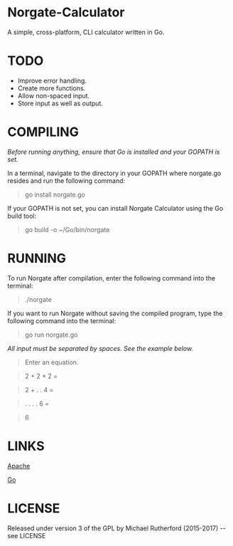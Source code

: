 # Norgate-Calculator
A simple, cross-platform, CLI calculator written in Go.

# TODO
* Improve error handling.
* Create more functions.
* Allow non-spaced input.
* Store input as well as output.

# COMPILING
_Before running anything, ensure that Go is installed and your GOPATH is set._

In a terminal, navigate to the directory in your GOPATH where norgate.go resides and run the following command:

> go install norgate.go

If your GOPATH is not set, you can install Norgate Calculator using the Go build tool:

> go build -o ~/Go/bin/norgate

# RUNNING
To run Norgate after compilation, enter the following command into the terminal:

> ./norgate

If you want to run Norgate without saving the compiled program, type the following command into the terminal:

> go run norgate.go

_All input must be separated by spaces. See the example below._

> Enter an equation.

> 2 + 2 * 2 =

> 2 + . . 4 =

> . . . . 6 =

> 6

# LINKS
[Apache](http://www.apache.org/licenses/LICENSE-2.0)

[Go](https://golang.org/)

# LICENSE
Released under version 3 of the GPL by Michael Rutherford (2015-2017) -- see LICENSE
